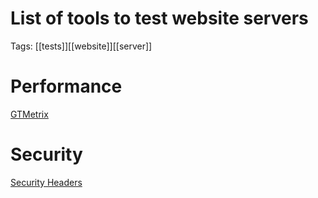# List of tools to test website servers

Tags: [[tests]][[website]][[server]]

# Performance

[GTMetrix](https://gtmetrix.com)

# Security

[Security Headers](https://securityheaders.com)
